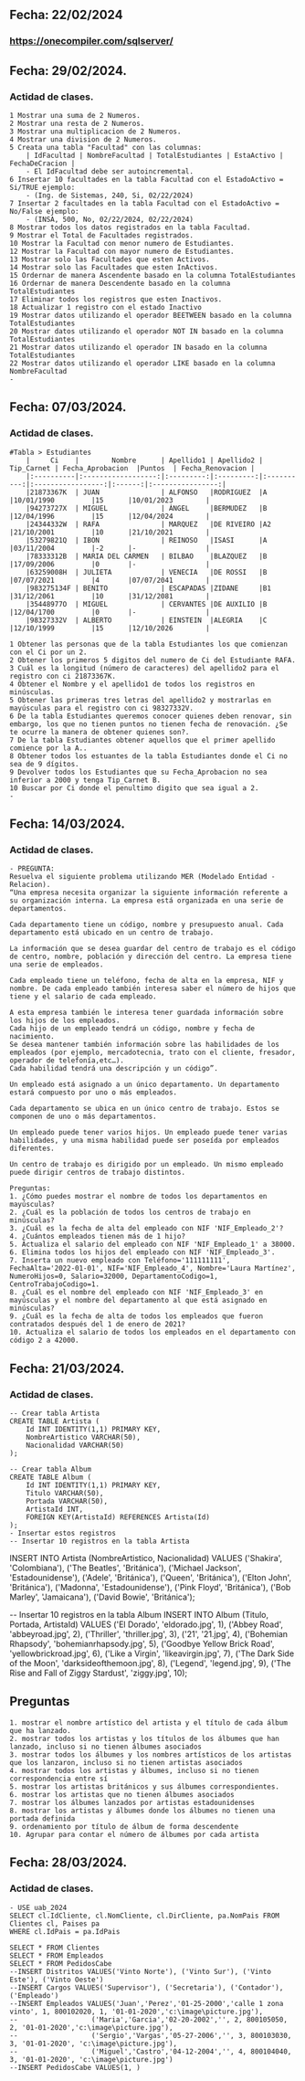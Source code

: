 ## Fecha: 22/02/2024
### https://onecompiler.com/sqlserver/

## Fecha: 29/02/2024.
### Actidad de clases.
    
    1 Mostrar una suma de 2 Numeros.
    2 Mostrar una resta de 2 Numeros.
    3 Mostrar una multiplicacion de 2 Numeros.
    4 Mostrar una division de 2 Numeros.
    5 Creata una tabla "Facultad" con las columnas:
        | IdFacultad | NombreFacultad | TotalEstudiantes | EstaActivo | FechaDeCracion |
        - El IdFacultad debe ser autoincremental.
    6 Insertar 10 facultades en la tabla Facultad con el EstadoActivo = Si/TRUE ejemplo:
        - (Ing. de Sistemas, 240, Si, 02/22/2024)
    7 Insertar 2 facultades en la tabla Facultad con el EstadoActivo = No/False ejemplo:
        - (INSA, 500, No, 02/22/2024, 02/22/2024)
    8 Mostrar todos los datos registrados en la tabla Facultad.
    9 Mostrar el Total de Facultades registrados.
    10 Mostrar la Facultad con menor numero de Estudiantes.
    12 Mostrar la Facultad con mayor numero de Estudiantes.
    13 Mostrar solo las Facultades que esten Activos.
    14 Mostrar solo las Facultades que esten InActivos.
    15 Ordernar de manera Ascendente basado en la columna TotalEstudiantes
    16 Ordernar de manera Descendente basado en la columna TotalEstudiantes
    17 Eliminar todos los registros que esten Inactivos.
    18 Actualizar 1 registro con el estado Inactivo
    19 Mostrar datos utilizando el operador BEETWEEN basado en la columna TotalEstudiantes
    20 Mostrar datos utilizando el operador NOT IN basado en la columna TotalEstudiantes
    21 Mostrar datos utilizando el operador IN basado en la columna TotalEstudiantes
    22 Mostrar datos utilizando el operador LIKE basado en la columna NombreFacultad
    -
## Fecha: 07/03/2024.
### Actidad de clases.
    
    #Tabla > Estudiantes
        |     Ci    |        Nombre      | Apellido1 | Apellido2 | Tip_Carnet | Fecha_Aprobacion  |Puntos  | Fecha_Renovacion |
        |:----------|:------------------:|:---------:|:---------:|:----------:|:-----------------:|:------:|:----------------:|
        |21873367K  | JUAN               | ALFONSO   |RODRIGUEZ  |A           |10/01/1990         |15      |10/01/2023	      |
        |94273727X  | MIGUEL             | ÁNGEL     |BERMUDEZ   |B           |12/04/1996         |15      |12/04/2024	      |
        |24344332W  | RAFA               | MARQUEZ   |DE RIVEIRO |A2          |21/10/2001         |10      |21/10/2021	      |
        |53279821Q  | IBON               | REINOSO   |ISASI      |A           |03/11/2004         |-2      |-	              |
        |78333312B  | MARIA DEL CARMEN   | BILBAO    |BLAZQUEZ   |B           |17/09/2006         |0       |-	              |
        |63259008H  | JULIETA            | VENECIA   |DE ROSSI   |B           |07/07/2021         |4       |07/07/2041	      |
        |983275134F | BENITO             | ESCAPADAS |ZIDANE     |B1          |31/12/2061         |10      |31/12/2081	      |
        |35448977O  | MIGUEL             | CERVANTES |DE AUXILIO |B           |12/04/1700         |0       |-	              |
        |98327332V  | ALBERTO            | EINSTEIN  |ALEGRIA    |C           |12/10/1999         |15      |12/10/2026        |

    1 Obtener las personas que de la tabla Estudiantes los que comienzan con el Ci por un 2.
    2 Obtener los primeros 5 digitos del numero de Ci del Estudiante RAFA.
    3 Cuál es la longitud (número de caracteres) del apellido2 para el registro con ci 21873367K.
    4 Obtener el Nombre y el apellido1 de todos los registros en minúsculas.
    5 Obtener las primeras tres letras del apellido2 y mostrarlas en mayúsculas para el registro con ci 98327332V.
    6 De la tabla Estudiantes queremos conocer quienes deben renovar, sin embargo, los que no tienen puntos no tienen fecha de renovación. ¿Se te ocurre la manera de obtener quienes son?.
    7 De la tabla Estudiantes obtener aquellos que el primer apellido comience por la A..
    8 Obtener todos los estuantes de la tabla Estudiantes donde el Ci no sea de 9 dígitos.
    9 Devolver todos los Estudiantes que su Fecha_Aprobacion no sea inferior a 2000 y tenga Tip_Carnet B.
    10 Buscar por Ci donde el penultimo digito que sea igual a 2.
    -
## Fecha: 14/03/2024.
### Actidad de clases.
    - PREGUNTA: 
    Resuelva el siguiente problema utilizando MER (Modelado Entidad - Relacion).
    “Una empresa necesita organizar la siguiente información referente a su organización interna. La empresa está organizada en una serie de departamentos. 
    
    Cada departamento tiene un código, nombre y presupuesto anual. Cada departamento está ubicado en un centro de trabajo. 
    
    La información que se desea guardar del centro de trabajo es el código de centro, nombre, población y dirección del centro. La empresa tiene una serie de empleados. 
    
    Cada empleado tiene un teléfono, fecha de alta en la empresa, NIF y nombre. De cada empleado también interesa saber el número de hijos que tiene y el salario de cada empleado.

    A esta empresa también le interesa tener guardada información sobre los hijos de los empleados. 
    Cada hijo de un empleado tendrá un código, nombre y fecha de nacimiento.
    Se desea mantener también información sobre las habilidades de los empleados (por ejemplo, mercadotecnia, trato con el cliente, fresador, operador de telefonía,etc…). 
    Cada habilidad tendrá una descripción y un código”. 
    
    Un empleado está asignado a un único departamento. Un departamento estará compuesto por uno o más empleados.

    Cada departamento se ubica en un único centro de trabajo. Estos se componen de uno o más departamentos.

    Un empleado puede tener varios hijos. Un empleado puede tener varias habilidades, y una misma habilidad puede ser poseída por empleados diferentes.
     
    Un centro de trabajo es dirigido por un empleado. Un mismo empleado puede dirigir centros de trabajo distintos.

    Preguntas:
    1. ¿Cómo puedes mostrar el nombre de todos los departamentos en mayúsculas?
    2. ¿Cuál es la población de todos los centros de trabajo en minúsculas?
    3. ¿Cuál es la fecha de alta del empleado con NIF 'NIF_Empleado_2'?
    4. ¿Cuántos empleados tienen más de 1 hijo?
    5. Actualiza el salario del empleado con NIF 'NIF_Empleado_1' a 38000.
    6. Elimina todos los hijos del empleado con NIF 'NIF_Empleado_3'.
    7. Inserta un nuevo empleado con Teléfono='111111111', FechaAlta='2022-01-01', NIF='NIF_Empleado_4', Nombre='Laura Martínez', NumeroHijos=0, Salario=32000, DepartamentoCodigo=1, CentroTrabajoCodigo=1.
    8. ¿Cuál es el nombre del empleado con NIF 'NIF_Empleado_3' en mayúsculas y el nombre del departamento al que está asignado en minúsculas?
    9. ¿Cuál es la fecha de alta de todos los empleados que fueron contratados después del 1 de enero de 2021?
    10. Actualiza el salario de todos los empleados en el departamento con código 2 a 42000.

## Fecha: 21/03/2024.
### Actidad de clases.
    -- Crear tabla Artista
    CREATE TABLE Artista (
        Id INT IDENTITY(1,1) PRIMARY KEY,
        NombreArtistico VARCHAR(50),
        Nacionalidad VARCHAR(50)
    );

    -- Crear tabla Album
    CREATE TABLE Album (
        Id INT IDENTITY(1,1) PRIMARY KEY,
        Titulo VARCHAR(50),
        Portada VARCHAR(50),
        ArtistaId INT,
        FOREIGN KEY(ArtistaId) REFERENCES Artista(Id)
    );
    - Insertar estos registros
    -- Insertar 10 registros en la tabla Artista
INSERT INTO Artista (NombreArtistico, Nacionalidad)
VALUES
    ('Shakira', 'Colombiana'),
    ('The Beatles', 'Británica'),
    ('Michael Jackson', 'Estadounidense'),
    ('Adele', 'Británica'),
    ('Queen', 'Británica'),
    ('Elton John', 'Británica'),
    ('Madonna', 'Estadounidense'),
    ('Pink Floyd', 'Británica'),
    ('Bob Marley', 'Jamaicana'),
    ('David Bowie', 'Británica');

-- Insertar 10 registros en la tabla Album
INSERT INTO Album (Titulo, Portada, ArtistaId)
VALUES
    ('El Dorado', 'eldorado.jpg', 1),
    ('Abbey Road', 'abbeyroad.jpg', 2),
    ('Thriller', 'thriller.jpg', 3),
    ('21', '21.jpg', 4),
    ('Bohemian Rhapsody', 'bohemianrhapsody.jpg', 5),
    ('Goodbye Yellow Brick Road', 'yellowbrickroad.jpg', 6),
    ('Like a Virgin', 'likeavirgin.jpg', 7),
    ('The Dark Side of the Moon', 'darksideofthemoon.jpg', 8),
    ('Legend', 'legend.jpg', 9),
    ('The Rise and Fall of Ziggy Stardust', 'ziggy.jpg', 10);
## Preguntas
    1. mostrar el nombre artístico del artista y el título de cada álbum que ha lanzado.
    2. mostrar todos los artistas y los títulos de los álbumes que han lanzado, incluso si no tienen álbumes asociados
    3. mostrar todos los álbumes y los nombres artísticos de los artistas que los lanzaron, incluso si no tienen artistas asociados
    4. mostrar todos los artistas y álbumes, incluso si no tienen correspondencia entre sí
    5. mostrar los artistas británicos y sus álbumes correspondientes.
    6. mostrar los artistas que no tienen álbumes asociados
    7. mostrar los álbumes lanzados por artistas estadounidenses
    8. mostrar los artistas y álbumes donde los álbumes no tienen una portada definida
    9. ordenamiento por título de álbum de forma descendente
    10. Agrupar para contar el número de álbumes por cada artista
## Fecha: 28/03/2024.
### Actidad de clases.
    - USE uab_2024
    SELECT cl.IdCliente, cl.NomCliente, cl.DirCliente, pa.NomPais FROM Clientes cl, Paises pa 
    WHERE cl.IdPais = pa.IdPais

    SELECT * FROM Clientes
    SELECT * FROM Empleados
    SELECT * FROM PedidosCabe
    --INSERT Distritos VALUES('Vinto Norte'), ('Vinto Sur'), ('Vinto Este'), ('Vinto Oeste')
    --INSERT Cargos VALUES('Supervisor'), ('Secretaria'), ('Contador'), ('Empleado')
    --INSERT Empleados VALUES('Juan','Perez','01-25-2000','calle 1 zona vinto', 1, 800102020, 1, '01-01-2020','c:\image\picture.jpg'),
    --					('Maria','Garcia','02-20-2002','', 2, 800105050, 2, '01-01-2020','c:\image\picture.jpg'),
    --					('Sergio','Vargas','05-27-2006','', 3, 800103030, 3, '01-01-2020', 'c:\image\picture.jpg'),
    --					('Miguel','Castro','04-12-2004','', 4, 800104040, 3, '01-01-2020', 'c:\image\picture.jpg')
    --INSERT PedidosCabe VALUES(1, )
